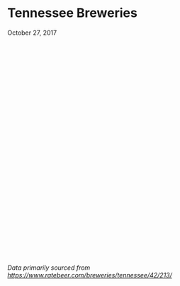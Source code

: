 # Tennessee Breweries
October 27, 2017  











<!--html_preserve--><div id="htmlwidget-a56660d32972bdd3bd75" style="width:672px;height:480px;" class="leaflet html-widget"></div>
<script type="application/json" data-for="htmlwidget-a56660d32972bdd3bd75">{"x":{"options":{"crs":{"crsClass":"L.CRS.EPSG3857","code":null,"proj4def":null,"projectedBounds":null,"options":{}}},"calls":[{"method":"addTiles","args":["https://{s}.tile.openstreetmap.org/{z}/{x}/{y}.png",null,null,{"minZoom":0,"maxZoom":18,"maxNativeZoom":null,"tileSize":256,"subdomains":"abc","errorTileUrl":"","tms":false,"continuousWorld":false,"noWrap":false,"zoomOffset":0,"zoomReverse":false,"opacity":1,"zIndex":null,"unloadInvisibleTiles":null,"updateWhenIdle":null,"detectRetina":false,"reuseTiles":false,"attribution":"&copy; <a href=\"http://openstreetmap.org\">OpenStreetMap<\/a> contributors, <a href=\"http://creativecommons.org/licenses/by-sa/2.0/\">CC-BY-SA<\/a>"}]},{"method":"addCircleMarkers","args":[[35.7267,35.8870808,36.527373,35.0370048,35.0366114,35.9453206,35.7075401,35.9656834,36.1757644,36.2860325,35.616762,35.1163517,36.161694,35.493024,35.931667,36.3320649,35.0540016,35.966569,35.1369233,35.977143,35.0438674,35.1706379,36.1626638,36.200272,36.119999,35.0328033,36.1626638,35.9173416,36.1583713,36.1626638,35.0722955,36.1813046,35.959605,35.6174457,36.1583713,36.1626638,35.687809,35.944867,35.0360983,36.2156441,36.4508422,35.0926479,36.16495,35.1412975,36.010383,36.1533518,35.9557948,36.1503749,35.974354,36.3170538,36.3116432,35.0440162,35.1249351,36.1031718,36.3118422,35.9606384,35.8456213,36.5251669,36.1948662,36.0281659,35.0180712,35.9920652,36.5440528,36.1491273,35.8946954,35.9760225,36.1652359,36.1741146,36.176528,35.9748068,36.1453993,35.1250291,35.8946954,36.1503497,35.36114,36.1626638,36.3146218,36.5260031,35.1469596,36.1888079],[-83.472523,-86.3842274,-87.358837,-85.3096389,-85.3070523,-86.8215462,-83.5205704,-83.9181104,-86.756935,-82.4816868,-88.82005,-85.2760543,-86.774732,-85.012955,-84.015609,-88.2597947,-85.3103483,-83.923883,-89.9905745,-83.92614,-85.3032001,-90.0432121,-86.7816016,-86.799321,-86.919825,-89.8916583,-86.7816016,-86.4490926,-86.8101707,-86.7816016,-85.2588662,-86.786279,-83.903032,-87.0329703,-86.8101707,-86.7816016,-83.86247,-85.421242,-85.3144065,-84.0761352,-86.536507,-85.30893,-86.79544,-90.0410082,-83.9624936,-86.7742205,-86.6669658,-86.779494,-83.922314,-82.3502604,-82.355418,-85.3042695,-90.059491,-84.7141765,-86.5883284,-83.9207392,-86.39027,-82.2528433,-86.788432,-85.7589743,-85.3217319,-83.9426737,-82.561266,-86.7706252,-86.8664219,-83.9146788,-85.5084478,-86.7757955,-86.756662,-83.9145649,-85.5236488,-89.9904295,-86.8664219,-86.7762656,-86.197186,-86.7816016,-82.3535312,-82.560888,-89.9687699,-86.7287689],10,null,null,{"lineCap":null,"lineJoin":null,"clickable":true,"pointerEvents":null,"className":"","stroke":true,"color":["blue","blue","blue","blue","blue","blue","blue","blue","blue","blue","blue","blue","blue","blue","green","green","green","green","green","green","green","purple","purple","purple","purple","purple","purple","purple","purple","purple","red","red","red","red","red","red","red","red","red","red","red","red","red","red","red","red","red","red","red","red","red","red","red","red","red","red","red","red","red","red","red","red","red","red","red","red","red","red","red","red","red","red","red","red","red","red","red","red","red","red"],"weight":5,"opacity":0.5,"fill":true,"fillColor":["blue","blue","blue","blue","blue","blue","blue","blue","blue","blue","blue","blue","blue","blue","green","green","green","green","green","green","green","purple","purple","purple","purple","purple","purple","purple","purple","purple","red","red","red","red","red","red","red","red","red","red","red","red","red","red","red","red","red","red","red","red","red","red","red","red","red","red","red","red","red","red","red","red","red","red","red","red","red","red","red","red","red","red","red","red","red","red","red","red","red","red"],"fillOpacity":0.25,"dashArray":null},{"showCoverageOnHover":true,"zoomToBoundsOnClick":true,"spiderfyOnMaxZoom":true,"removeOutsideVisibleBounds":true,"spiderLegPolylineOptions":{"weight":1.5,"color":"#222","opacity":0.5},"freezeAtZoom":false},null,["Gatlinburg Brewing Company ,  1349 East Parkway , Gatlinburg, Tennessee, USA 37738","OPossums Pub ,  2341 Memorial Blvd, Murfreesboro, Tennessee, USA 37129","Blackhorse Pub & Brewery ,  132 Franklin St., Clarksville, Tennessee, USA 37040","CraftWorks Restaurants & Breweries - Rock Bottom Corporate Office ,  201 W Main Street, Suite 301, Chattanooga, Tennessee, USA 37408","Terminal BrewHouse ,  6 East 14th Street, Chattanooga, Tennessee, USA 37408","Cool Springs Brewing Company ,  600A Frazier Drive, Franklin, Tennessee, USA 37067","Smoky Mountain Brewery & Restaurant ,  1004 Parkway #501, Gatlinburg, Tennessee, USA 37862","Downtown Grill & Brewery ,  424 South Gay Street, Knoxville, Tennessee, USA 37902","Fat Bottom Brewery ,  900 Main Street, Nashville, Tennessee, USA 37206","Depot Street Brewing ,  904 Depot Street, Jonesborough, Tennessee, USA 37659","Rockn Dough Pizza and Brew Co. ,  16 Jackson Walk Plaza, Jackson, Tennessee, USA 38301","McHales Brewhouse ,  724 Ashland Terrace, Chattanooga, Tennessee, USA 37415","Rock Bottom Nashville ,  111 Broadway, Nashville, Tennessee, USA 37201","Monkey Town Brewing Company ,  287 First Ave, Dayton, Tennessee, USA 37321","Abridged Beer Company ,  100 Lockett Rd, Knoxville, Tennessee, USA 37919","Perrylodgic Brewing Company ,  3465 Highway 79 N, Paris, Tennessee, USA 38242","Big River Grille & Brewing Works Chattanooga (Gordon Biersch) ,  222 Broad St, Chattanooga, Tennessee, USA 37402","Balter Beerworks ,  100 S. Broadway Street, Knoxville, Tennessee, USA 37902","Boscos Brewing Company (Roma Pomodori) ,  2120 Madison Ave., Memphis, Tennessee, USA 38104","Schulz Brau Brewing Company ,  126 Bernard Avenue, Knoxville, Tennessee, USA 37917","Hutton & Smith Brewing Company ,  431 E. Martin Luther King Blvd., Ste 120, Chattanooga, Tennessee, USA 37403-4110","Goldcrest Brewing Company ,  1051 N 2nd Street, Memphis, Tennessee, USA 38103","Jubilee Craft Beer Company ,  3430 Hampton Ave; Nashville, Tennessee, USA 37215","R. S. Lipman Brothers Company ,  411 Great Circle Road, Nashville, Tennessee, USA 37228","TailGate Beer ,  7300 Charlotte Pike, Nashville, Tennessee, USA 37209","Quality Brewers ,  5151 East Raines Road, Memphis, TN 38118, USA","Wild Ginger Brewing Company ,  Nashville, Tennessee, USA ","Steel Barrel Brewery ,  Murfreesboro, Tennessee, USA 37129","Nashville Brewing Company ,  2312 Clifton Ave Suite B, Nashville, TN 37209","Garrs Beer Company ,  Nashville, Tennessee, USA","Binary Brew Works ,  2700 Riverside Drive, Chattanooga, Tennessee, USA 37406","Bearded Iris Brewing ,  101 Van Buren Street, Nashville, Tennessee, USA 37208","Alliance Brewing Company ,  1130 Sevier Ave, Knoxville, Tennessee, USA 37920","Asgard Brewing Company ,  104 East 5th Street, Columbia, Tennessee, USA 38401","Blackstone Brewing Company ,  2312 Clifton Ave, Nashville, Tennessee, USA 37209","Black Abbey Brewing Company ,  2952 Sidco Drive, Nashville, Tennessee, USA 37204","Blackberry Farm ,  1471 West Millers Cove Road, Walland, Tennessee, USA 37886","Calfkiller Brewing Company ,  1839 Blue Springs Road, Sparta, Tennessee, USA 38583","Chattanooga Brewing Company ,  1804 Chestnut Street, Chattanooga, Tennessee, USA 37408","Clinch River Brewing ,  2045 Norris Freeway, Norris , Tennessee, USA 37828","BriarScratch Brewing ,  Hwy 25, Cottontown, Tennessee, USA 37048","Big Frog Brewing ,  2122 Dayton Blvd, Chattanooga, Tennessee, USA 37415","Corsair High Gravity Beer Lab ,  1200 Clinton Street #110, Nashville, Tennessee, USA 37203","High Cotton Brewing Company ,  598 Monroe Ave, Memphis, Tennessee, USA 38103","Cold Fusion Brewing ,  4711 Morton Place Way, Knoxville, Tennessee, USA 37912","Czanns Brewing Company ,  505 Lea Ave, Nashville, Tennessee, USA 37203","Mill Creek Brewing Company ,  2008 B Johnson Industrial Blvd , Nolensville, Tennessee, USA 37135","Jackalope Brewing Company ,  701 Eighth Ave. S., Nashville, Tennessee, USA 37203-4104","Crafty Bastard Brewery ,  6 Emory Place, Knoxville, Tennessee, USA 37917","Johnson City Brewing Company ,  300 E Main Street, Johnson City, Tennessee, USA 37601","JRH Brewing ,  458 W Walnut Street, Johnson City, Tennessee, USA 37604","OddStory Brewing Company ,  336 E Martin Luther King Blvd, Chattanooga, Tennessee, USA 37403","Ghost River Brewing (Roma Pomodori) ,  827 S. Main Street, Memphis, Tennessee, USA 38106","Lilly Pad Hopyard Brewery ,  920 Ridge Road, Lancing, Tennessee, USA 37770","Half Batch Brewing ,  393 E. Main St. Suite 6A, Hendersonville, Tennessee, USA 37075","Hexagon Brewing Company ,  1002 Dutch Valley Dr STE 101, Knoxville, Tennessee, USA 37918","Mayday Brewery ,  702 Old Salem Hwy, Murfreesboro, Tennessee, USA 37129","Holston River Brewing Company ,  2623 Volunteer Pkwy, Bristol, Tennessee, USA 37620","Honky Tonk Brewing Co. ,  240 Cumberland Bend, Nashville, Tennessee, USA 37228","VonSeitz Theoreticales ,  Center Hill Lake, Tennessee, USA 37166","Moccasin Bend Brewing Company ,  3210 Broad St, Chattanooga, Tennessee, USA 37408","Fanatic Brewing Company ,  2727 North Central Street, Knoxville, Tennessee, USA 37917","Sleepy Owl Brewery ,  151 East Main Street, Kingsport, Tennessee, USA 37660","New Heights Brewing Company ,  928 5th Ave S, Nashville, Tennessee, USA 37210","Mantra Artisan Ales ,  216 Noah Drive, Franklin, Tennessee, USA 37067","Last Days of Autumn Brewing ,  808 East Magnolia Ave, Knoxville, Tennessee, USA 37917","Red Silo Brewing Company ,  118 W. 1st St., Cookeville, Tennessee, USA 38501","Little Harpeth Brewery ,  30 Oldham Street, Nashville, Tennessee, USA 37213","Smith & Lentz Brewing Company ,  903 Main Street, Nashville, Tennessee, USA 37206","Saw Works Brewing Company ,  708 East Depot Avenue, Knoxville, Tennessee, USA 37917","Jig Head Brewing Company ,  310 Newman Drive, Cookeville, Tennessee, USA 38501","Memphis Made Brewing Company ,  768 S. Cooper Street, Memphis, Tennessee, USA 38104","Turtle Anarchy Brewing Company ,  216 Noah Drive, Suite 140, Franklin, Tennessee, USA 37064","Tennessee Brew Works ,  809 Ewing Ave, Nashville, Tennessee, USA 37203","Ole Shed Brewing Company ,  516 East Carroll Street, Tullahoma, Tennessee, USA 37388","Yazoo Brewing Company ,  910 Division St., Nashville, Tennessee, USA 37203","Yee-Haw Brewing Company ,  126 Buffalo Street, Johnson City, Tennessee, USA 37604","Triple B Brewery ,  35 Wilcox Ct Ste 105, Kingsport, Tennessee, USA 37660","Wiseacre Brewing ,  2783 Broad Avenue, Memphis, Tennessee, USA 38112-2834","Southern Grist Brewing Company ,  1201 Porter Road, Nashville, Tennessee, USA 37206"],null,["Gatlinburg Brewing Company ,  Gatlinburg","OPossums Pub ,  Murfreesboro","Blackhorse Pub &amp; Brewery ,  Clarksville","CraftWorks Restaurants &amp; Breweries - Rock Bottom Corporate Office ,  Chattanooga","Terminal BrewHouse ,  Chattanooga","Cool Springs Brewing Company ,  Franklin","Smoky Mountain Brewery &amp; Restaurant ,  Gatlinburg","Downtown Grill &amp; Brewery ,  Knoxville","Fat Bottom Brewery ,  Nashville","Depot Street Brewing ,  Jonesborough","Rockn Dough Pizza and Brew Co. ,  Jackson","McHales Brewhouse ,  Chattanooga","Rock Bottom Nashville ,  Nashville","Monkey Town Brewing Company ,  Dayton","Abridged Beer Company ,  Knoxville","Perrylodgic Brewing Company ,  Paris","Big River Grille &amp; Brewing Works Chattanooga (Gordon Biersch) ,  Chattanooga","Balter Beerworks ,  Knoxville","Boscos Brewing Company (Roma Pomodori) ,  Memphis","Schulz Brau Brewing Company ,  Knoxville","Hutton &amp; Smith Brewing Company ,  Chattanooga","Goldcrest Brewing Company ,  Memphis","Jubilee Craft Beer Company ,  Nashville","R. S. Lipman Brothers Company ,  Nashville","TailGate Beer ,  Nashville","Quality Brewers ,  Memphis","Wild Ginger Brewing Company ,  Nashville","Steel Barrel Brewery ,  Murfreesboro","Nashville Brewing Company ,  Nashville","Garrs Beer Company ,  Nashville","Binary Brew Works ,  Chattanooga","Bearded Iris Brewing ,  Nashville","Alliance Brewing Company ,  Knoxville","Asgard Brewing Company ,  Columbia","Blackstone Brewing Company ,  Nashville","Black Abbey Brewing Company ,  Nashville","Blackberry Farm ,  Walland","Calfkiller Brewing Company ,  Sparta","Chattanooga Brewing Company ,  Chattanooga","Clinch River Brewing ,  Norris","BriarScratch Brewing ,  Cottontown","Big Frog Brewing ,  Chattanooga","Corsair High Gravity Beer Lab ,  Nashville","High Cotton Brewing Company ,  Memphis","Cold Fusion Brewing ,  Knoxville","Czanns Brewing Company ,  Nashville","Mill Creek Brewing Company ,  Nolensville","Jackalope Brewing Company ,  Nashville","Crafty Bastard Brewery ,  Knoxville","Johnson City Brewing Company ,  Johnson City","JRH Brewing ,  Johnson City","OddStory Brewing Company ,  Chattanooga","Ghost River Brewing (Roma Pomodori) ,  Memphis","Lilly Pad Hopyard Brewery ,  Lancing","Half Batch Brewing ,  Hendersonville","Hexagon Brewing Company ,  Knoxville","Mayday Brewery ,  Murfreesboro","Holston River Brewing Company ,  Bristol","Honky Tonk Brewing Co. ,  Nashville","VonSeitz Theoreticales ,  Center Hill Lake","Moccasin Bend Brewing Company ,  Chattanooga","Fanatic Brewing Company ,  Knoxville","Sleepy Owl Brewery ,  Kingsport","New Heights Brewing Company ,  Nashville","Mantra Artisan Ales ,  Franklin","Last Days of Autumn Brewing ,  Knoxville","Red Silo Brewing Company ,  Cookeville","Little Harpeth Brewery ,  Nashville","Smith &amp; Lentz Brewing Company ,  Nashville","Saw Works Brewing Company ,  Knoxville","Jig Head Brewing Company ,  Cookeville","Memphis Made Brewing Company ,  Memphis","Turtle Anarchy Brewing Company ,  Franklin","Tennessee Brew Works ,  Nashville","Ole Shed Brewing Company ,  Tullahoma","Yazoo Brewing Company ,  Nashville","Yee-Haw Brewing Company ,  Johnson City","Triple B Brewery ,  Kingsport","Wiseacre Brewing ,  Memphis","Southern Grist Brewing Company ,  Nashville"],null,null]},{"method":"addLegend","args":[{"colors":["green","red","blue","purple"],"labels":["Brewpub/Brewery","Microbrewery","Brewpub","Client Brewer"],"na_color":null,"na_label":"NA","opacity":0.5,"position":"topright","type":"unknown","title":null,"extra":null,"layerId":null,"className":"info legend","group":null}]}],"limits":{"lat":[35.0180712,36.5440528],"lng":[-90.059491,-82.2528433]}},"evals":[],"jsHooks":[]}</script><!--/html_preserve-->

###### Data primarily sourced from https://www.ratebeer.com/breweries/tennessee/42/213/
